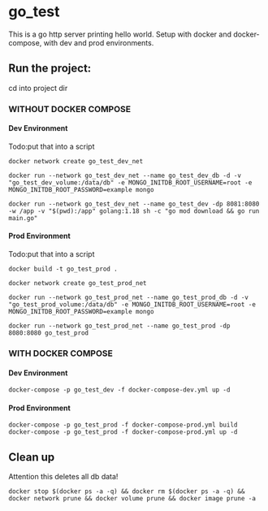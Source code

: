 # go_test
This is a go http server printing hello world.
Setup with docker and docker-compose, with dev and prod environments.

## Run the project:

cd into project dir

### WITHOUT DOCKER COMPOSE

#### Dev Environment
Todo:put that into a script

```shell
docker network create go_test_dev_net

docker run --network go_test_dev_net --name go_test_dev_db -d -v "go_test_dev_volume:/data/db" -e MONGO_INITDB_ROOT_USERNAME=root -e MONGO_INITDB_ROOT_PASSWORD=example mongo

docker run --network go_test_dev_net --name go_test_dev -dp 8081:8080 -w /app -v "$(pwd):/app" golang:1.18 sh -c "go mod download && go run main.go"
```

#### Prod Environment
Todo:put that into a script

```shell
docker build -t go_test_prod .

docker network create go_test_prod_net

docker run --network go_test_prod_net --name go_test_prod_db -d -v "go_test_prod_volume:/data/db" -e MONGO_INITDB_ROOT_USERNAME=root -e MONGO_INITDB_ROOT_PASSWORD=example mongo

docker run --network go_test_prod_net --name go_test_prod -dp 8080:8080 go_test_prod
```

### WITH DOCKER COMPOSE

#### Dev Environment

```shell
docker-compose -p go_test_dev -f docker-compose-dev.yml up -d
```

#### Prod Environment

```shell
docker-compose -p go_test_prod -f docker-compose-prod.yml build
docker-compose -p go_test_prod -f docker-compose-prod.yml up -d
```

## Clean up
Attention this deletes all db data!

```shell
docker stop $(docker ps -a -q) && docker rm $(docker ps -a -q) && docker network prune && docker volume prune && docker image prune -a
```
